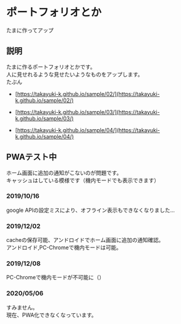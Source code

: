 # ポートフォリオとか
たまに作ってアップ  

## 説明
たまに作るポートフォリオとかです。  
人に見せれるような見せたいようなものをアップします。  
たぶん  

 - [https://takayuki-k.github.io/sample/02/](https://takayuki-k.github.io/sample/02/)  

 - [https://takayuki-k.github.io/sample/03/](https://takayuki-k.github.io/sample/03/)  

 - [https://takayuki-k.github.io/sample/04/](https://takayuki-k.github.io/sample/04/)  

## PWAテスト中  
ホーム画面に追加の通知がこないのが問題です。  
キャッシュはしている模様です（機内モードでも表示できます）  

### 2019/10/16  
google APIの設定ミスにより、オフライン表示もできなくなりました...  

### 2019/12/02  
cacheの保存可能、アンドロイドでホーム画面に追加の通知確認。  
アンドロイド,PC-Chromeで機内モードは可能。  

### 2019/12/08  
PC-Chromeで機内モードが不可能に（）  

### 2020/05/06  
すみません。  
現在、PWA化できなくなっています。  
